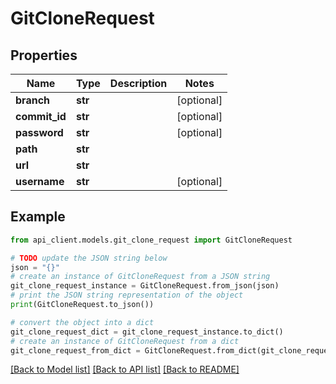 # GitCloneRequest


## Properties

Name | Type | Description | Notes
------------ | ------------- | ------------- | -------------
**branch** | **str** |  | [optional] 
**commit_id** | **str** |  | [optional] 
**password** | **str** |  | [optional] 
**path** | **str** |  | 
**url** | **str** |  | 
**username** | **str** |  | [optional] 

## Example

```python
from api_client.models.git_clone_request import GitCloneRequest

# TODO update the JSON string below
json = "{}"
# create an instance of GitCloneRequest from a JSON string
git_clone_request_instance = GitCloneRequest.from_json(json)
# print the JSON string representation of the object
print(GitCloneRequest.to_json())

# convert the object into a dict
git_clone_request_dict = git_clone_request_instance.to_dict()
# create an instance of GitCloneRequest from a dict
git_clone_request_from_dict = GitCloneRequest.from_dict(git_clone_request_dict)
```
[[Back to Model list]](../README.md#documentation-for-models) [[Back to API list]](../README.md#documentation-for-api-endpoints) [[Back to README]](../README.md)


